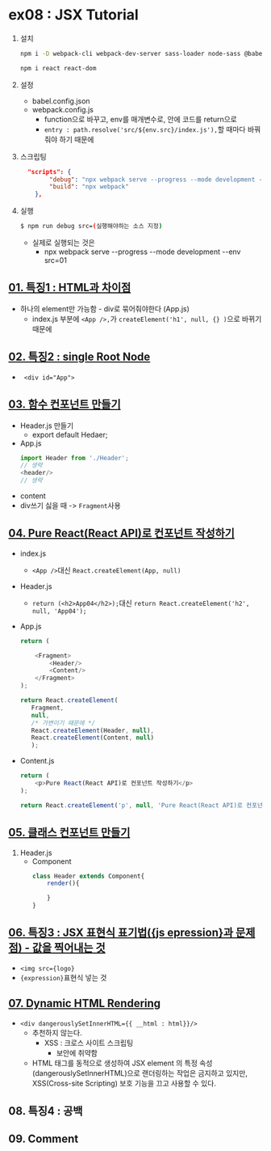 # ex08 : JSX Tutorial

1. 설치 
    ```bash
    npm i -D webpack-cli webpack-dev-server sass-loader node-sass @babel/core @babel/cli @babel/preset-env @babel/preset-react

    npm i react react-dom
    ```
2. 설정
    + babel.config.json
    + webpack.config.js
        + function으로 바꾸고, env를 매개변수로, 안에 코드를 return으로 
        + ```entry : path.resolve('src/${env.src}/index.js'),```할 때마다 바꿔줘야 하기 때문에

3. 스크립팅 
    ```json
      "scripts": {
            "debug": "npx webpack serve --progress --mode development --env",
            "build": "npx webpack"
        },
    ```
4. 실행
    ```bash
    $ npm run debug src=(실행해야하는 소스 지정)
    ```
    + 실제로 실행되는 것은
        + npx webpack serve --progress --mode development --env src=01

## [01. 특징1 : HTML과 차이점](https://github.com/luster1031/JAVA_Expert_courses_Practice/tree/master/react-practices/1.basics/ex08/src/01)
+ 하나의 element만 가능함 - div로 묶어줘야한다 (App.js)
    + index.js 부분에 ```<App />,```가 ```createElement('h1', null, {} )```으로 바뀌기 때문에
## [02. 특징2 : single Root Node](https://github.com/luster1031/JAVA_Expert_courses_Practice/tree/master/react-practices/1.basics/ex08/src/02)
+ ``` <div id="App">```
## [03. **함수 컨포넌트** 만들기](https://github.com/luster1031/JAVA_Expert_courses_Practice/tree/master/react-practices/1.basics/ex08/src/03)
+ Header.js 만들기
    + export default Hedaer;
+  App.js
    ```js
    import Header from './Header';
    // 생략
    <header/>
    // 생략
    ```
+ content
+ div쓰기 싫을 때 -> ```Fragment```사용
## [04. Pure React(React API)로 컨포넌트 작성하기](https://github.com/luster1031/JAVA_Expert_courses_Practice/tree/master/react-practices/1.basics/ex08/src/04)
+ index.js
    + ```<App />```대신 ```React.createElement(App, null)```
+ Header.js
    + ```return (<h2>App04</h2>);```대신 ```return React.createElement('h2', null, 'App04');```
+ App.js
    ```js
    return (

        <Fragment>
            <Header/>
            <Content/>
        </Fragment>
    );
    ```
    ```js
    return React.createElement(
       Fragment, 
       null, 
       /* 가변이기 때문에 */
       React.createElement(Header, null),
       React.createElement(Content, null)
       );
    ```

+ Content.js
    ```js
    return (
        <p>Pure React(React API)로 컨포넌트 작성하기</p>
    );
    ```
    ```js
    return React.createElement('p', null, 'Pure React(React API)로 컨포넌트 작성하기');
    ```
## [05. 클래스 컨포넌트 만들기](https://github.com/luster1031/JAVA_Expert_courses_Practice/tree/master/react-practices/1.basics/ex08/src/05)
1. Header.js
    + Component
        ```js
        class Header extends Component{
            render(){

            }
        }
        ```

## [06. 특징3 : JSX 표현식 표기법({js epression}과 문제점) - 값을 찍어내는 것](https://github.com/luster1031/JAVA_Expert_courses_Practice/tree/master/react-practices/1.basics/ex08/src/06)
+ ```<img src={logo}```
+ ```{expression}```표현식 넣는 것


## [07. Dynamic HTML Rendering](https://github.com/luster1031/JAVA_Expert_courses_Practice/tree/master/react-practices/1.basics/ex08/src/07)
+ ```<div dangerouslySetInnerHTML={{ __html : html}}/>```
    + 추천하지 않는다.
        + XSS : 크로스 사이트 스크립팅
            + 보안에 취약함
    + HTML 태그를 동적으로 생성하여 JSX element 의 특정 속성(dangerouslySetInnerHTML)으로 랜더링하는 작업은 금지하고 있지만, XSS(Cross-site Scripting) 보호 기능을 끄고 사용할 수 있다. 

## 08. 특징4 : 공백
## 09. Comment